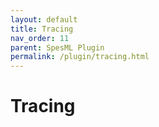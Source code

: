 ```yaml
---
layout: default
title: Tracing
nav_order: 11
parent: SpesML Plugin
permalink: /plugin/tracing.html
---
```

# Tracing
